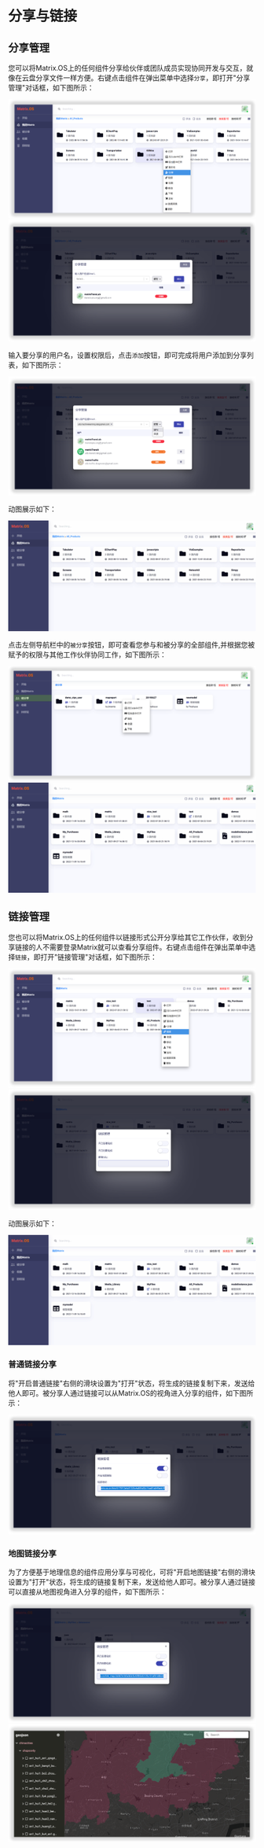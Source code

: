 # 分享与链接

## 分享管理

您可以将Matrix.OS上的任何组件分享给伙伴或团队成员实现协同开发与交互，就像在云盘分享文件一样方便。右键点击组件在弹出菜单中选择`分享`，即打开"分享管理"对话框，如下图所示：

![Matrix.OS](../../../../media/os/com/share1.png "分享组件")
![Matrix.OS](../../../../media/os/com/share2.png "分享管理")

输入要分享的用户名，设置权限后，点击`添加`按钮，即可完成将用户添加到分享列表，如下图所示：

![Matrix.OS](../../../../media/os/com/share3.png "添加分享用户")

动图展示如下：

![Matrix.OS](../../../../media/os/com/share.gif "分享组件")

点击左侧导航栏中的`被分享`按钮，即可查看您参与和被分享的全部组件,并根据您被赋予的权限与其他工作伙伴协同工作，如下图所示：

![Matrix.OS](../../../../media/os/com/shared.png "被分享")
![Matrix.OS](../../../../media/os/com/shared.gif "被分享")

## 链接管理

您也可以将Matrix.OS上的任何组件以链接形式公开分享给其它工作伙伴，收到分享链接的人不需要登录Matrix就可以查看分享组件。右键点击组件在弹出菜单中选择`链接`，即打开"链接管理"对话框，如下图所示：

![Matrix.OS](../../../../media/os/com/link1.png "链接分享")
![Matrix.OS](../../../../media/os/com/link2.png "链接管理")

动图展示如下：

![Matrix.OS](../../../../media/os/com/link.gif "链接管理")

### 普通链接分享

将"开启普通链接"右侧的滑块设置为"打开"状态，将生成的链接复制下来，发送给他人即可。被分享人通过链接可以从Matrix.OS的视角进入分享的组件，如下图所示：

![Matrix.OS](../../../../media/os/com/linknormal.png "普通链接分享")

### 地图链接分享

为了方便基于地理信息的组件应用分享与可视化，可将"开启地图链接"右侧的滑块设置为"打开"状态，将生成的链接复制下来，发送给他人即可。被分享人通过链接可以直接从地图视角进入分享的组件，如下图所示：

![Matrix.OS](../../../../media/os/com/linkmap1.png "地图链接分享")
![Matrix.OS](../../../../media/os/com/linkmap2.png "地图视角打开分享链接")